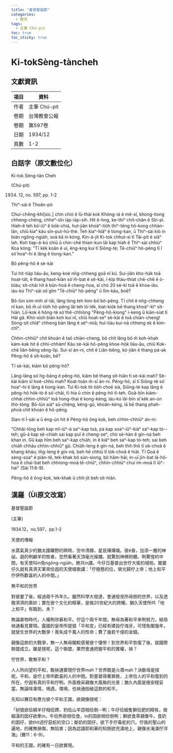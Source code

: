 ```yaml
---
title: "基督聖誕節"
categories:
  - 散文
tags:
  - 主筆 Chú-pit
toc: true
toc_sticky: true
---
```


# Ki-tokSèng-tàncheh

## 文獻資訊

| 項目 | 資料 |
|---|---|
| 作者 | 主筆 Chú-pit |
| 卷期 | 台灣教會公報 |
| 卷期 | 第597卷 |
| 日期 | 1934/12 |
| 頁數 | 1-2 |

## 白話字（原文數位化）

Ki-tok Sèng-tàn Cheh

(Chú-pit)

1934. 12, no. 597, pp. 1-2

Thiⁿ-sài ê Thoân-pò

Chuí-chēng-khì[sic.] chin chió ê Iû-thài kok Khòng-iá ê mê-sî, khong-tiong chheng-chēng, chheⁿ-sîn ia̍p-ia̍p-sih. Hit ê-hng, ke-thiⁿ chi̍t-chân ê Sîn-pì. Hiah-ê teh kò͘-iûⁿ ê bo̍k-chiá, hut-jiân khoàⁿ-tio̍h thiⁿ-téng hô-kong chhàn-lān, chiū kiaⁿ kàu sîn-put-hū-thé. Teh kiaⁿ-hiâⁿ ê tiong-kan, ū Thiⁿ-sài kiò in bián ngông-ngia̍h, soà kā in kóng, Kin-á-ji̍t Ki-tok chhut-sì tī Tāi-pi̍t ê siâⁿ lah. Koh tiap-á-kú chiū ū chin-chē thian-kun lâi kap hiah ê Thiⁿ-sài chhiùⁿ Koa kóng: "Tī ke̍k koân ê uī, êng-kng kui tī Siōng-tè; Tē-chiūⁿ hô-pêng tī I só͘ hoaⁿ-hí ê lâng ê tiong-kan."

Bô pêng-hô ê sè-kài

Tuì hit-tia̍p liáu-āu, keng-koè nn̄g-chheng goā nî kú. Sui-jiân kho-ha̍k toā hoat-ta̍t, ē thang haot-kiàn só͘ m̄-bat ê sè-kài, í-ki̍p thàu-thiat chē-chē ê ò-biāu; si̍t-chāi hit ê bûn-hoà ê cheng-hoa, sī chò 20 sè-kí toā ê khoa-iāu. iáu-kú Thiⁿ-sài só͘ gîm "Tē-chiūⁿ hô-pêng" ū lîm-kàu, boē?

Bô-lūn sím-mi̍h sî-tāi, lâng lóng teh him-bō͘ bô-pêng. Tī chit ê nn̄g-chheng nî kan, bô m̄ uī-tio̍h hô-pêng lâi teh ló͘-le̍k, kiat-kio̍k bē thang khoàⁿ-kìⁿ si̍t-hiān. Lō͘-kok ê hông-tè só͘ thê-chhiòng "Pêng-hô-kiong" í-keng ū kiàn-siat tī Hái gâ. Khó-sioh bián koh kuí nî, chiū hoat-seⁿ sè-kài ê toā chiàn-cheng! Sòng-sit chiâⁿ chheng bān lâng ê sèⁿ-miā; huì-liáu kuí-nā chheng ek ê kim-chîⁿ.

Chhin-chhiūⁿ chit khoán ê taō chiàn-cheng, bô chi̍t lâng bô m̄ koh-khah kám-kak hit ê chhi-chhám! Kàu sè-kài hô-pêng khoe-ho̍k liáu-āu, chiū Kok-chè liân-bêng sêng-li̍p. Sui-sī án-ni, chit ê Liân-bêng, kó-jiân ē thang pá-ak Pêng-hô ê si̍t-koân, bē?

Tī sè-kài, kiám bô pêng-hô?

Lâng-lâng só͘ ǹg-bāng ê pêng-hô, kiám bē thang si̍t-hiān tī sè-kài mah? Sè-kài kiám sī hoé-chhù mah? Koat-toàn m̄-sī án-ni. Pêng-hô, sī tī Siōng-tè só͘ hoaⁿ-hí ê lâng ê tiong-kan. Tuì Ki-tok tit-tio̍h choē sià, Siōng-tè kap lâng ê pêng-hô ho̍k-tò ê só͘-chāi, tī-hia ū chin ê pêng-hô tī-teh. Goā-bīn kiám-chhái chhin-chhiūⁿ toā hong-thai ê kong-kéng; iáu-kú lāi-bīn sī ke̍k an-ún thò-tòng. Bô-lūn siáⁿ sū-chêng, kéng-gū, khoân-kéng, iā bē thang phah-phoà chit khoán ê hô-pêng.

Sian-ti Í-sài-a ū èng-ún hit ê Pêng-hô ông kok, beh chhin-chhiūⁿ án-ni:

"Chhâi-lông beh kap mî-iûⁿ-á saⁿ-kap toà, pà kap soaⁿ-iûⁿ-kiáⁿ saⁿ-kap tó--teh; gû-á kap sè-chiah sai kap puî ê cheng-seⁿ, chò sè-hàn ê gín-ná beh khan in. Gû kap hîm beh saⁿ-kap chia̍h, in ê kiáⁿ beh saⁿ-kap tó-teh; sai beh chia̍h chháu chhin-chhiūⁿ gû. Chia̍h-leng ê gín-ná, beh thit-thô tī ok-choâ ê khang-kháu; tn̄g-leng ê gín-ná, beh hē chhiú tī to̍k-choâ ê hia̍t. Tī Goá ê sèng-soaⁿ ê piàn-tē, tek-khak bô sún-siong, bô hām-hāi; in-uī jīn-bat Iâ-hô-hoa ê chai-bat beh chhiong-moá tē-chiūⁿ, chhin-chhiūⁿ chuí im-moá tī iûⁿ-hái" (Sài 11:6-9).

Pêng-hô ê ông-kok, tek-khak ū chi̍t-ji̍t beh si̍t-hiān.

## 漢羅（Ùi原文改寫）

基督聖誕節

(主筆)

1934.12，no.597，pp.1-2

天使的傳報

水蒸氣真少的猶太國曠野的暝時，空中清靜，星辰燁燁熾。彼ê昏，加添一層的神祕。遐的咧顧羊的牧者，忽然看著天頂毫光燦爛，就驚到神佛附體。咧驚惶的中間，有天使叫in免ngông-ngia̍h，紲共in講，今仔日基督出世佇大衛的城啦。閣霎仔久就有真濟天軍來佮遐的天使唱歌講：「佇極懸的位，榮光歸佇上帝；地上和平佇伊所歡喜的人的中間。」

無平和的世界

對彼霎了後，經過兩千外年久。雖然科學大發達，會通發見所毋捌的世界，以及透徹濟濟的奧妙；實在彼个文化的精華，是做20世紀大的誇耀。猶久天使所吟「地上和平」有臨到，未？

無論甚物時代，人攏咧欣慕和平。佇這个兩千年間，無毋為著和平來咧努力，結局袂通看見實現。露國的皇帝所提倡「平和宮」已經有建設佇海牙。可惜免閣幾年，就發生世界的大戰爭！喪失成千萬人的性命；費了幾若千億的金錢。

親像這款的大戰爭，無一人無毋閣較感覺彼个悽慘！到世界和平恢復了後，就國際聯盟成立。雖是按呢，這个聯盟，果然會通把握平和的實權，袂？

佇世界，敢無平和？

人人所向望的平和，敢袂通實現佇世界mah？世界敢是火厝mah？決斷毋是按呢。平和，是佇上帝所歡喜的人的中間。對基督得著罪赦，上帝佮人的平和復到的所在，佇遐有真的平和佇咧。外面檢采親像大風颱的光景；猶久內面是極安穩妥當。無論啥事情，境遇，環境，也袂通拍破這款的和平。

先知以賽亞有應允彼个平和王國，欲親像按呢：

「豺狼欲佮綿羊仔相佮蹛，豹佮山羊囝相佮倒--咧；牛仔佮細隻獅佮肥的精牲，做細漢的囡仔欲牽in。牛佮熊欲相佮食，in的囝欲相佮倒咧；獅欲食草親像牛。食奶的囡仔，欲thit迌佇惡蛇的空口；斷奶的囡仔，欲下手佇毒蛇的穴。佇我的聖山的遍地，的確無損傷，無陷害；因為認識耶和華的知捌欲充滿地上，親像水淹滿佇洋海」(賽11：6-9)。

平和的王國，的確有一日欲實現。

